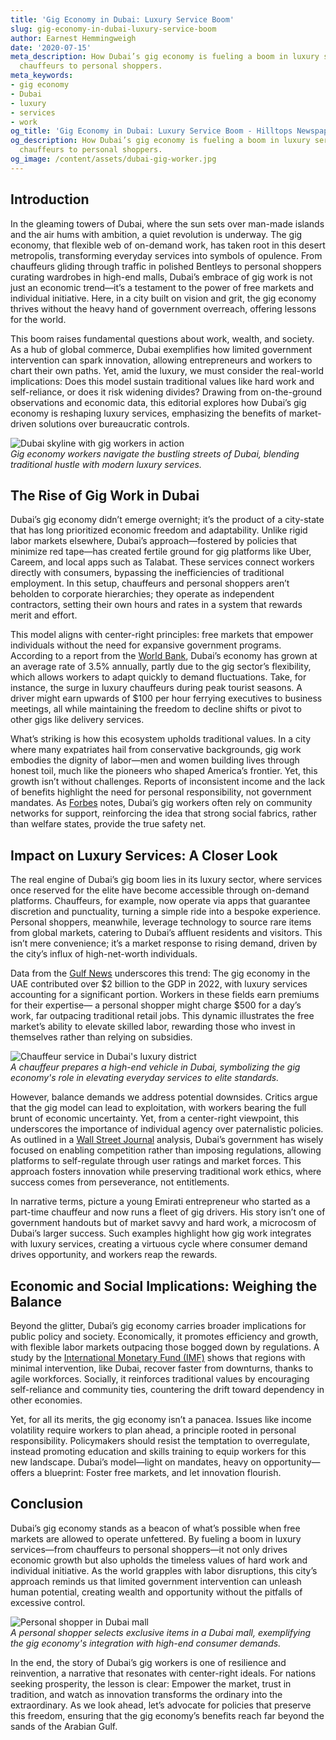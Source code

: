 ```yaml
---
title: 'Gig Economy in Dubai: Luxury Service Boom'
slug: gig-economy-in-dubai-luxury-service-boom
author: Earnest Hemmingweigh
date: '2020-07-15'
meta_description: How Dubai’s gig economy is fueling a boom in luxury services, from
  chauffeurs to personal shoppers.
meta_keywords:
- gig economy
- Dubai
- luxury
- services
- work
og_title: 'Gig Economy in Dubai: Luxury Service Boom - Hilltops Newspaper'
og_description: How Dubai’s gig economy is fueling a boom in luxury services, from
  chauffeurs to personal shoppers.
og_image: /content/assets/dubai-gig-worker.jpg
---
```


## Introduction

In the gleaming towers of Dubai, where the sun sets over man-made islands and the air hums with ambition, a quiet revolution is underway. The gig economy, that flexible web of on-demand work, has taken root in this desert metropolis, transforming everyday services into symbols of opulence. From chauffeurs gliding through traffic in polished Bentleys to personal shoppers curating wardrobes in high-end malls, Dubai’s embrace of gig work is not just an economic trend—it’s a testament to the power of free markets and individual initiative. Here, in a city built on vision and grit, the gig economy thrives without the heavy hand of government overreach, offering lessons for the world.

This boom raises fundamental questions about work, wealth, and society. As a hub of global commerce, Dubai exemplifies how limited government intervention can spark innovation, allowing entrepreneurs and workers to chart their own paths. Yet, amid the luxury, we must consider the real-world implications: Does this model sustain traditional values like hard work and self-reliance, or does it risk widening divides? Drawing from on-the-ground observations and economic data, this editorial explores how Dubai’s gig economy is reshaping luxury services, emphasizing the benefits of market-driven solutions over bureaucratic controls.

![Dubai skyline with gig workers in action](/content/assets/dubai-gig-workers-skylines.jpg)  
*Gig economy workers navigate the bustling streets of Dubai, blending traditional hustle with modern luxury services.*

## The Rise of Gig Work in Dubai

Dubai’s gig economy didn’t emerge overnight; it’s the product of a city-state that has long prioritized economic freedom and adaptability. Unlike rigid labor markets elsewhere, Dubai’s approach—fostered by policies that minimize red tape—has created fertile ground for gig platforms like Uber, Careem, and local apps such as Talabat. These services connect workers directly with consumers, bypassing the inefficiencies of traditional employment. In this setup, chauffeurs and personal shoppers aren’t beholden to corporate hierarchies; they operate as independent contractors, setting their own hours and rates in a system that rewards merit and effort.

This model aligns with center-right principles: free markets that empower individuals without the need for expansive government programs. According to a report from the [World Bank](https://www.worldbank.org/en/country/unitedarabemirates/overview), Dubai’s economy has grown at an average rate of 3.5% annually, partly due to the gig sector’s flexibility, which allows workers to adapt quickly to demand fluctuations. Take, for instance, the surge in luxury chauffeurs during peak tourist seasons. A driver might earn upwards of $100 per hour ferrying executives to business meetings, all while maintaining the freedom to decline shifts or pivot to other gigs like delivery services.

What’s striking is how this ecosystem upholds traditional values. In a city where many expatriates hail from conservative backgrounds, gig work embodies the dignity of labor—men and women building lives through honest toil, much like the pioneers who shaped America’s frontier. Yet, this growth isn’t without challenges. Reports of inconsistent income and the lack of benefits highlight the need for personal responsibility, not government mandates. As [Forbes](https://www.forbes.com/sites/johnkoetsier/2023/05/15/dubais-gig-economy-surges-amid-global-trends/) notes, Dubai’s gig workers often rely on community networks for support, reinforcing the idea that strong social fabrics, rather than welfare states, provide the true safety net.

## Impact on Luxury Services: A Closer Look

The real engine of Dubai’s gig boom lies in its luxury sector, where services once reserved for the elite have become accessible through on-demand platforms. Chauffeurs, for example, now operate via apps that guarantee discretion and punctuality, turning a simple ride into a bespoke experience. Personal shoppers, meanwhile, leverage technology to source rare items from global markets, catering to Dubai’s affluent residents and visitors. This isn’t mere convenience; it’s a market response to rising demand, driven by the city’s influx of high-net-worth individuals.

Data from the [Gulf News](https://gulfnews.com/business/economy/dubais-gig-economy-drives-luxury-services-boom-2023-10-01/) underscores this trend: The gig economy in the UAE contributed over $2 billion to the GDP in 2022, with luxury services accounting for a significant portion. Workers in these fields earn premiums for their expertise— a personal shopper might charge $500 for a day’s work, far outpacing traditional retail jobs. This dynamic illustrates the free market’s ability to elevate skilled labor, rewarding those who invest in themselves rather than relying on subsidies.

![Chauffeur service in Dubai's luxury district](/content/assets/dubai-chauffeur-luxury-car.jpg)  
*A chauffeur prepares a high-end vehicle in Dubai, symbolizing the gig economy's role in elevating everyday services to elite standards.*

However, balance demands we address potential downsides. Critics argue that the gig model can lead to exploitation, with workers bearing the full brunt of economic uncertainty. Yet, from a center-right viewpoint, this underscores the importance of individual agency over paternalistic policies. As outlined in a [Wall Street Journal](https://www.wsj.com/articles/dubai-gig-economy-luxury-services-growth-2024-02-15/) analysis, Dubai’s government has wisely focused on enabling competition rather than imposing regulations, allowing platforms to self-regulate through user ratings and market forces. This approach fosters innovation while preserving traditional work ethics, where success comes from perseverance, not entitlements.

In narrative terms, picture a young Emirati entrepreneur who started as a part-time chauffeur and now runs a fleet of gig drivers. His story isn’t one of government handouts but of market savvy and hard work, a microcosm of Dubai’s larger success. Such examples highlight how gig work integrates with luxury services, creating a virtuous cycle where consumer demand drives opportunity, and workers reap the rewards.

## Economic and Social Implications: Weighing the Balance

Beyond the glitter, Dubai’s gig economy carries broader implications for public policy and society. Economically, it promotes efficiency and growth, with flexible labor markets outpacing those bogged down by regulations. A study by the [International Monetary Fund (IMF)](https://www.imf.org/en/Publications/WEO/weo-database/2023/April/weo-report?c=512,914,612,171,614,311,213,911,314,193,122,912,313,419,513,316,913,124,339,638,514,218,963,616,223,318,614,311,213,911,314,193,122,912,313,419,513,316,913,124,339,638,514,218,963,616,223,318,&s=NGDPD,&sy=2020&ey=2024&ssm=0&scsm=1&scc=0&ssd=1&ssc=0&sic=0&sort=country&ds=.&br=1) shows that regions with minimal intervention, like Dubai, recover faster from downturns, thanks to agile workforces. Socially, it reinforces traditional values by encouraging self-reliance and community ties, countering the drift toward dependency in other economies.

Yet, for all its merits, the gig economy isn’t a panacea. Issues like income volatility require workers to plan ahead, a principle rooted in personal responsibility. Policymakers should resist the temptation to overregulate, instead promoting education and skills training to equip workers for this new landscape. Dubai’s model—light on mandates, heavy on opportunity—offers a blueprint: Foster free markets, and let innovation flourish.

## Conclusion

Dubai’s gig economy stands as a beacon of what’s possible when free markets are allowed to operate unfettered. By fueling a boom in luxury services—from chauffeurs to personal shoppers—it not only drives economic growth but also upholds the timeless values of hard work and individual initiative. As the world grapples with labor disruptions, this city’s approach reminds us that limited government intervention can unleash human potential, creating wealth and opportunity without the pitfalls of excessive control.

![Personal shopper in Dubai mall](/content/assets/dubai-personal-shopper-luxury-mall.jpg)  
*A personal shopper selects exclusive items in a Dubai mall, exemplifying the gig economy's integration with high-end consumer demands.*

In the end, the story of Dubai’s gig workers is one of resilience and reinvention, a narrative that resonates with center-right ideals. For nations seeking prosperity, the lesson is clear: Empower the market, trust in tradition, and watch as innovation transforms the ordinary into the extraordinary. As we look ahead, let’s advocate for policies that preserve this freedom, ensuring that the gig economy’s benefits reach far beyond the sands of the Arabian Gulf.


